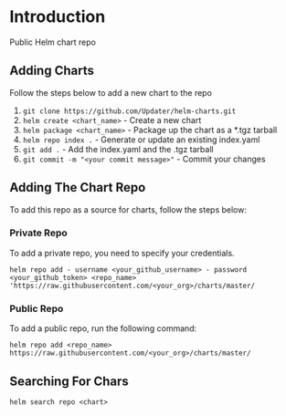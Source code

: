 # Introduction

Public Helm chart repo

## Adding Charts

Follow the steps below to add a new chart to the repo

1. `git clone https://github.com/Updater/helm-charts.git`
2. `helm create <chart_name>` - Create a new chart
3. `helm package <chart_name>` - Package up the chart as a \*.tgz tarball
4. `helm repo index .` - Generate or update an existing index.yaml
5. `git add .` - Add the index.yaml and the .tgz tarball
6. `git commit -m "<your commit message>"` - Commit your changes

## Adding The Chart Repo

To add this repo as a source for charts, follow the steps below:

### Private Repo

To add a private repo, you need to specify your credentials.

```
helm repo add - username <your_github_username> - password <your_github_token> <repo_name> 'https://raw.githubusercontent.com/<your_org>/charts/master/
```

### Public Repo

To add a public repo, run the following command:

```
helm repo add <repo_name> https://raw.githubusercontent.com/<your_org>/charts/master/
```

## Searching For Chars

```
helm search repo <chart>
```
